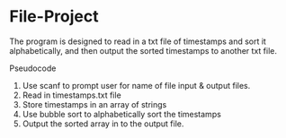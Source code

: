 # File-Project

The program is designed to read in a txt file of timestamps and sort it alphabetically, and then output the sorted timestamps to another txt file.

Pseudocode
1.	Use scanf to prompt user for name of file input & output files.
2.	Read in timestamps.txt file
3.	Store timestamps in an array of strings
4.	Use bubble sort to alphabetically sort the timestamps
5.	Output the sorted array in to the output file.

